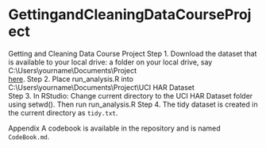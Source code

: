 # GettingandCleaningDataCourseProject
Getting and Cleaning Data Course Project
Step 1. Download the dataset that is available to your local drive: a folder on your local drive, say C:\Users\yourname\Documents\Project\
[here](https://d396qusza40orc.cloudfront.net/getdata%2Fprojectfiles%2FUCI%20HAR%20Dataset.zip).
Step 2.
Place run_analysis.R into C:\Users\yourname\Documents\Project\UCI HAR Dataset\
Step 3.
In RStudio:
Change current directory to the UCI HAR Dataset folder using setwd(). Then run run_analysis.R
Step 4.
The tidy dataset is created in the current directory as `tidy.txt`.

Appendix
A codebook is available in the repository and is named `CodeBook.md`.
